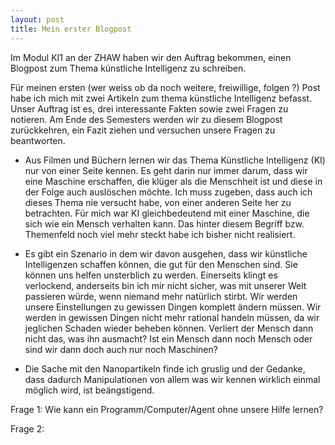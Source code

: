 ```yaml
---
layout: post
title: Mein erster Blogpost
---
```


Im Modul KI1 an der ZHAW haben wir den Auftrag bekommen, einen Blogpost zum Thema künstliche Intelligenz zu schreiben. 

Für meinen ersten (wer weiss ob da noch weitere, freiwillige, folgen ?) Post habe ich mich mit zwei Artikeln zum thema künstliche Intelligenz befasst. Unser Auftrag ist es, drei interessante Fakten sowie zwei Fragen zu notieren. Am Ende des Semesters werden wir zu diesem Blogpost zurückkehren, ein Fazit ziehen und versuchen unsere Fragen zu beantworten.

- Aus Filmen und Büchern lernen wir das Thema Künstliche Intelligenz (KI) nur von einer Seite kennen. Es geht darin nur immer darum, dass wir eine Maschine erschaffen, die klüger als die Menschheit ist und diese in der Folge auch auslöschen möchte. Ich muss zugeben, dass auch ich dieses Thema nie versucht habe, von einer anderen Seite her zu betrachten. Für mich war KI gleichbedeutend mit einer Maschine, die sich wie ein Mensch verhalten kann. Das hinter diesem Begriff bzw. Themenfeld noch viel mehr steckt habe ich bisher nicht realisiert.


- Es gibt ein Szenario in dem wir davon ausgehen, dass wir künstliche Intelligenzen schaffen können, die gut für den Menschen sind. Sie können uns helfen unsterblich zu werden. Einerseits klingt es verlockend, anderseits bin ich mir nicht sicher, was mit unserer Welt passieren würde, wenn niemand mehr natürlich stirbt. Wir werden unsere Einstellungen zu gewissen Dingen komplett ändern müssen. Wir werden in gewissen Dingen nicht mehr rational handeln müssen, da wir jeglichen Schaden wieder beheben können. Verliert der Mensch dann nicht das, was ihn ausmacht? Ist ein Mensch dann noch Mensch oder sind wir dann doch auch nur noch Maschinen?


- Die Sache mit den Nanopartikeln finde ich gruslig und der Gedanke, dass dadurch Manipulationen von allem was wir kennen wirklich einmal möglich wird, ist beängstigend. 

Frage 1: Wie kann ein Programm/Computer/Agent ohne unsere Hilfe lernen?

Frage 2: 

